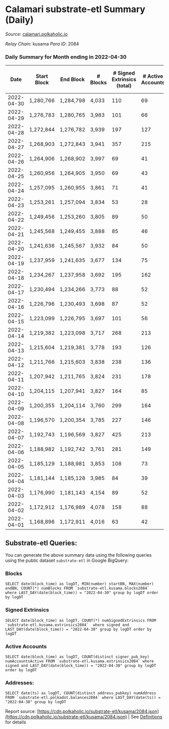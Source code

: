 # Calamari substrate-etl Summary (Daily)

_Source_: [calamari.polkaholic.io](https://calamari.polkaholic.io)

*Relay Chain*: kusama
*Para ID*: 2084



### Daily Summary for Month ending in 2022-04-30


| Date | Start Block | End Block | # Blocks | # Signed Extrinsics (total) | # Active Accounts | # Passive | # New | # Addresses with Balances | # Events | # Transfers | # XCM Transfers In | # XCM Transfers Out |
| ---- | ----------- | --------- | -------- | --------------------------- | ----------------- | --------- | ----- | ------------------------- | -------- | ----------- | ------------------ | ------------------- |
| 2022-04-30 | 1,280,766 | 1,284,798 | 4,033  | 110 | 69 |  |  | 23,020 | 8,740 | 68 ($56,842.82) |   |   |
| 2022-04-29 | 1,276,783 | 1,280,765 | 3,983  | 101 | 66 |  |  |  | 8,592 | 54 ($85,251.08) |   |   |
| 2022-04-28 | 1,272,844 | 1,276,782 | 3,939  | 197 | 127 |  |  | 23,001 | 9,072 | 106 ($55,321.54) |   |   |
| 2022-04-27 | 1,268,903 | 1,272,843 | 3,941  | 357 | 215 |  |  | 22,991 | 10,068 | 214 ($288,527.80) |   |   |
| 2022-04-26 | 1,264,906 | 1,268,902 | 3,997  | 69 | 41 |  |  | 22,964 | 8,421 | 24 ($12,968.30) |   |   |
| 2022-04-25 | 1,260,956 | 1,264,905 | 3,950  | 69 | 43 |  |  | 22,956 | 8,319 | 38 ($24,497.42) |   |   |
| 2022-04-24 | 1,257,095 | 1,260,955 | 3,861  | 71 | 41 |  |  | 22,950 | 8,168 | 48 ($69,818.96) |   |   |
| 2022-04-23 | 1,253,261 | 1,257,094 | 3,834  | 53 | 28 |  |  | 22,941 | 7,996 | 33 ($10,081.85) |   |   |
| 2022-04-22 | 1,249,456 | 1,253,260 | 3,805  | 89 | 50 |  |  | 22,931 | 8,160 | 57 ($235,184.29) |   |   |
| 2022-04-21 | 1,245,568 | 1,249,455 | 3,888  | 85 | 46 |  |  | 22,920 | 8,294 | 52 ($792,412.51) |   |   |
| 2022-04-20 | 1,241,636 | 1,245,567 | 3,932  | 84 | 50 |  |  | 22,911 | 8,391 | 59 ($41,567.01) |   |   |
| 2022-04-19 | 1,237,959 | 1,241,635 | 3,677  | 134 | 75 |  |  | 22,898 | 8,167 | 72 ($172,938.46) |   |   |
| 2022-04-18 | 1,234,267 | 1,237,958 | 3,692  | 195 | 162 |  |  | 22,887 | 8,453 | 49 ($163,487.77) |   |   |
| 2022-04-17 | 1,230,494 | 1,234,266 | 3,773  | 88 | 52 |  |  | 22,876 | 8,085 | 47 ($14,654.45) |   |   |
| 2022-04-16 | 1,226,796 | 1,230,493 | 3,698  | 87 | 52 |  |  | 22,868 | 7,926 | 46 ($238,794.28) |   |   |
| 2022-04-15 | 1,223,099 | 1,226,795 | 3,697  | 101 | 56 |  |  | 22,860 | 8,018 | 51 ($2,728,747.93) |   |   |
| 2022-04-14 | 1,219,382 | 1,223,098 | 3,717  | 268 | 213 |  |  | 22,846 | 8,968 | 125 ($582,142.18) |   |   |
| 2022-04-13 | 1,215,604 | 1,219,381 | 3,778  | 193 | 126 |  |  | 22,827 | 8,742 | 106 ($400,341.31) |   |   |
| 2022-04-12 | 1,211,766 | 1,215,603 | 3,838  | 238 | 136 |  |  | 22,805 | 9,181 | 162 ($5,355,395.16) |   |   |
| 2022-04-11 | 1,207,942 | 1,211,765 | 3,824  | 231 | 178 |  |  |  | 8,943 | 69 ($250,735.07) |   |   |
| 2022-04-10 | 1,204,115 | 1,207,941 | 3,827  | 164 | 85 |  |  | 22,750 | 8,670 | 90 ($194,254.16) |   |   |
| 2022-04-09 | 1,200,355 | 1,204,114 | 3,760  | 299 | 164 |  |  | 22,733 | 9,337 | 165 ($142,200.70) |   |   |
| 2022-04-08 | 1,196,570 | 1,200,354 | 3,785  | 227 | 146 |  |  | 22,707 | 8,983 | 174 ($237,429.33) |   |   |
| 2022-04-07 | 1,192,743 | 1,196,569 | 3,827  | 425 | 213 |  |  | 22,676 | 10,332 | 322 ($1,137,356.98) |   |   |
| 2022-04-06 | 1,188,982 | 1,192,742 | 3,761  | 281 | 149 |  |  | 22,608 | 9,258 | 187 ($137,206.87) |   |   |
| 2022-04-05 | 1,185,129 | 1,188,981 | 3,853  | 108 | 73 |  |  | 22,574 | 8,370 | 49 ($17,939.09) |   |   |
| 2022-04-04 | 1,181,144 | 1,185,128 | 3,985  | 84 | 39 |  |  | 22,561 | 8,484 | 48 ($49,183.28) |   |   |
| 2022-04-03 | 1,176,990 | 1,181,143 | 4,154  | 89 | 52 |  |  | 22,550 | 8,850 | 34 ($113,300.85) |   |   |
| 2022-04-02 | 1,172,912 | 1,176,989 | 4,078  | 158 | 88 |  |  | 22,543 | 9,145 | 81 ($86,595.57) |   |   |
| 2022-04-01 | 1,168,896 | 1,172,911 | 4,016  | 63 | 42 |  |  | 22,518 | 8,428 | 38 ($30,521.61) |   |   |

## Substrate-etl Queries:
You can generate the above summary data using the following queries using the public dataset `substrate-etl` in Google BigQuery:


### Blocks
```
SELECT date(block_time) as logDT, MIN(number) startBN, MAX(number) endBN, COUNT(*) numBlocks FROM `substrate-etl.kusama.blocks2084`  where LAST_DAY(date(block_time)) = "2022-04-30" group by logDT order by logDT
```


### Signed Extrinsics
```
SELECT date(block_time) as logDT, COUNT(*) numSignedExtrinsics FROM `substrate-etl.kusama.extrinsics2084`  where signed and LAST_DAY(date(block_time)) = "2022-04-30" group by logDT order by logDT
```


### Active Accounts
```
SELECT date(block_time) as logDT, COUNT(distinct signer_pub_key) numAccountsActive FROM `substrate-etl.kusama.extrinsics2084` where signed and LAST_DAY(date(block_time)) = "2022-04-30" group by logDT order by logDT
```


### Addresses:
```
SELECT date(ts) as logDT, COUNT(distinct address_pubkey) numAddress FROM `substrate-etl.polkadot.balances2084` where LAST_DAY(date(ts)) = "2022-04-30" group by logDT
```



Report source: [https://cdn.polkaholic.io/substrate-etl/kusama/2084.json](https://cdn.polkaholic.io/substrate-etl/kusama/2084.json) | See [Definitions](/DEFINITIONS.md) for details
